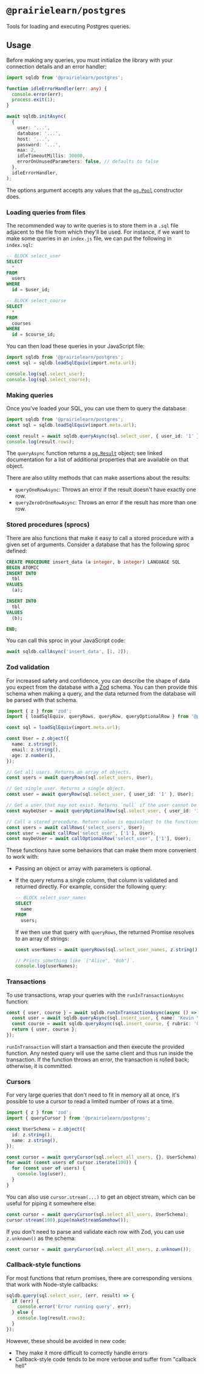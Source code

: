 # `@prairielearn/postgres`

Tools for loading and executing Postgres queries.

## Usage

Before making any queries, you must initialize the library with your connection details and an error handler:

```ts
import sqldb from '@prairielearn/postgres';

function idleErrorHandler(err: any) {
  console.error(err);
  process.exit(1);
}

await sqldb.initAsync(
  {
    user: '...',
    database: '...',
    host: '...',
    password: '...',
    max: 2,
    idleTimeoutMillis: 30000,
    errorOnUnusedParameters: false, // defaults to false
  },
  idleErrorHandler,
);
```

The options argument accepts any values that the [`pg.Pool`](https://node-postgres.com/apis/pool) constructor does.

### Loading queries from files

The recommended way to write queries is to store them in a `.sql` file adjacent to the file from which they'll be used. For instance, if we want to make some queries in an `index.js` file, we can put the following in `index.sql`:

```sql
-- BLOCK select_user
SELECT
  *
FROM
  users
WHERE
  id = $user_id;

-- BLOCK select_course
SELECT
  *
FROM
  courses
WHERE
  id = $course_id;
```

You can then load these queries in your JavaScript file:

```ts
import sqldb from '@prairielearn/postgres';
const sql = sqldb.loadSqlEquiv(import.meta.url);

console.log(sql.select_user);
console.log(sql.select_course);
```

### Making queries

Once you've loaded your SQL, you can use them to query the database:

```ts
import sqldb from '@prairielearn/postgres';
const sql = sqldb.loadSqlEquiv(import.meta.url);

const result = await sqldb.queryAsync(sql.select_user, { user_id: '1' });
console.log(result.rows);
```

The `queryAsync` function returns a [`pg.Result`](https://node-postgres.com/apis/result) object; see linked documentation for a list of additional properties that are available on that object.

There are also utility methods that can make assertions about the results:

- `queryOneRowAsync`: Throws an error if the result doesn't have exactly one row.
- `queryZeroOrOneRowAsync`: Throws an error if the result has more than one row.

### Stored procedures (sprocs)

There are also functions that make it easy to call a stored procedure with a given set of arguments. Consider a database that has the following sproc defined:

<!-- prettier-ignore -->
```sql
CREATE PROCEDURE insert_data (a integer, b integer) LANGUAGE SQL
BEGIN ATOMIC
INSERT INTO
  tbl
VALUES
  (a);

INSERT INTO
  tbl
VALUES
  (b);

END;
```

You can call this sproc in your JavaScript code:

```ts
await sqldb.callAsync('insert_data', [1, 2]);
```

### Zod validation

For increased safety and confidence, you can describe the shape of data you expect from the database with a [Zod](https://zod.dev/) schema. You can then provide this schema when making a query, and the data returned from the database will be parsed with that schema.

```ts
import { z } from 'zod';
import { loadSqlEquiv, queryRows, queryRow, queryOptionalRow } from '@prairielearn/postgres';

const sql = loadSqlEquiv(import.meta.url);

const User = z.object({
  name: z.string(),
  email: z.string(),
  age: z.number(),
});

// Get all users. Returns an array of objects.
const users = await queryRows(sql.select_users, User);

// Get single user. Returns a single object.
const user = await queryRow(sql.select_user, { user_id: '1' }, User);

// Get a user that may not exist. Returns `null` if the user cannot be found.
const maybeUser = await queryOptionalRow(sql.select_user, { user_id: '1' }, User);

// Call a stored procedure. Return value is equivalent to the functions above.
const users = await callRows('select_users', User);
const user = await callRow('select_user', ['1'], User);
const maybeUser = await callOptionalRow('select_user', ['1'], User);
```

These functions have some behaviors that can make them more convenient to work with:

- Passing an object or array with parameters is optional.

- If the query returns a single column, that column is validated and returned directly. For example, consider the following query:

  ```sql
  -- BLOCK select_user_names
  SELECT
    name
  FROM
    users;
  ```

  If we then use that query with `queryRows`, the returned Promise resolves to an array of strings:

  ```ts
  const userNames = await queryRows(sql.select_user_names, z.string());

  // Prints something like `["Alice", "Bob"]`.
  console.log(userNames);
  ```

### Transactions

To use transactions, wrap your queries with the `runInTransactionAsync` function:

```ts
const { user, course } = await sqldb.runInTransactionAsync(async () => {
  const user = await sqldb.queryAsync(sql.insert_user, { name: 'Kevin Young' });
  const course = await sqldb.queryAsync(sql.insert_course, { rubric: 'CS 101' });
  return { user, course };
});
```

`runInTransaction` will start a transaction and then execute the provided function. Any nested query will use the same client and thus run inside the transaction. If the function throws an error, the transaction is rolled back; otherwise, it is committed.

### Cursors

For very large queries that don't need to fit in memory all at once, it's possible to use a cursor to read a limited number of rows at a time.

```ts
import { z } from 'zod';
import { queryCursor } from '@prairielearn/postgres';

const UserSchema = z.object({
  id: z.string(),
  name: z.string(),
});

const cursor = await queryCursor(sql.select_all_users, {}, UserSchema);
for await (const users of cursor.iterate(100)) {
  for (const user of users) {
    console.log(user);
  }
}
```

You can also use `cursor.stream(...)` to get an object stream, which can be useful for piping it somewhere else:

```ts
const cursor = await queryCursor(sql.select_all_users, UserSchema);
cursor.stream(100).pipe(makeStreamSomehow());
```

If you don't need to parse and validate each row with Zod, you can use `z.unknown()` as the schema:

```ts
const cursor = await queryCursor(sql.select_all_users, z.unknown());
```

### Callback-style functions

For most functions that return promises, there are corresponding versions that work with Node-style callbacks:

```ts
sqldb.query(sql.select_user, (err, result) => {
  if (err) {
    console.error('Error running query', err);
  } else {
    console.log(result.rows);
  }
});
```

However, these should be avoided in new code:

- They make it more difficult to correctly handle errors
- Callback-style code tends to be more verbose and suffer from "callback hell"
